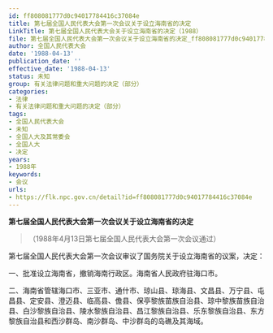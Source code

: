 ```yaml
---
id: ff808081777d0c94017784416c37084e
title: 第七届全国人民代表大会第一次会议关于设立海南省的决定
LinkTitle: 第七届全国人民代表大会关于设立海南省的决定（1988）
file: 第七届全国人民代表大会第一次会议关于设立海南省的决定_ff808081777d0c94017784416c37084e.docx
author: 全国人民代表大会
date: '1988-04-13'
publication_date: ''
effective_date: '1988-04-13'
status: 未知
group: 有关法律问题和重大问题的决定（部分）
categories:
- 法律
- 有关法律问题和重大问题的决定（部分）
tags:
- 全国人民代表大会
- 未知
- 全国人大及其常委会
- 全国人大
- 决定
years:
- 1988年
keywords:
- 会议
urls:
- https://flk.npc.gov.cn/detail?id=ff808081777d0c94017784416c37084e
---
```


**第七届全国人民代表大会第一次会议关于设立海南省的决定**

> （1988年4月13日第七届全国人民代表大会第一次会议通过）

第七届全国人民代表大会第一次会议审议了国务院关于设立海南省的议案，决定：

一、批准设立海南省，撤销海南行政区。海南省人民政府驻海口市。

二、海南省管辖海口市、三亚市、通什市、琼山县、琼海县、文昌县、万宁县、屯昌县、定安县、澄迈县、临高县、儋县、保亭黎族苗族自治县、琼中黎族苗族自治县、白沙黎族自治县、陵水黎族自治县、昌江黎族自治县、乐东黎族自治县、东方黎族自治县和西沙群岛、南沙群岛、中沙群岛的岛礁及其海域。

